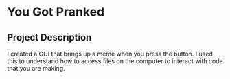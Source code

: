 # You Got Pranked

## Project Description 
I created a GUI that brings up a meme when you press the button. I used this to understand how to access files on the computer to interact with code that you are making. 
